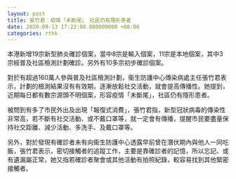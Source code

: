 ```yaml
---
layout: post
title: 張竹君︰疫情「未斷尾」　社區仍有隱形患者
date: 2020-09-13 17:22:08.000000000 +08:00
categories: rthk
---
```


本港新增19宗新型肺炎確診個案，當中8宗是輸入個案，11宗是本地個案，其中3宗經普及社區檢測計劃確診。另外有10多宗初步確診個案。

對於有超過160萬人參與普及社區檢測計劃，衞生防護中心傳染病處主任張竹君表示，計劃的檢測結果沒有有效期，逐漸放鬆社交活動，就會提高傳播性。她提到，近期每日都有數宗源頭不明個案，形容疫情「未斷尾」，社區仍有隱形患者。

被問到有多了市民外出及出現「報復式消費」，張竹君指，新型冠狀病毒的傳染性非常高，若不斷有社交活動、或不戴口罩等，就一定會有傳播，提醒市民要盡量保持社交距離、減少活動、多洗手、及戴口罩等。

另外，對於發現有確診者未有向衞生防護中心透露早前曾在潛伏期內與他人一同吃飯，張竹君表示，密切接觸者的追蹤工作，主要是靠確診者的記憶，所以忘記、或有遺漏屬正常，她又指若確診者聚會或其他活動有拍照紀錄，較容易找到其他緊密接觸者。
